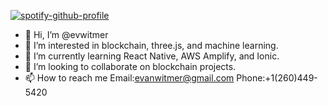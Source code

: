 [![spotify-github-profile](https://spotify-github-profile.vercel.app/api/view?uid=1217051152&cover_image=true&theme=default&bar_color=53b14f&bar_color_cover=false)](https://github.com/kittinan/spotify-github-profile)


- 👋 Hi, I’m @evwitmer
- 👀 I’m interested in blockchain, three.js, and machine learning.
- 🌱 I’m currently learning React Native, AWS Amplify, and Ionic.
- 💞️ I’m looking to collaborate on blockchain projects.
- 📫 How to reach me Email:evanwitmer@gmail.com  Phone:+1(260)449-5420

<!---
evwitmer/evwitmer is a ✨ special ✨ repository because its `README.md` (this file) appears on your GitHub profile.
You can click the Preview link to take a look at your changes.
--->
